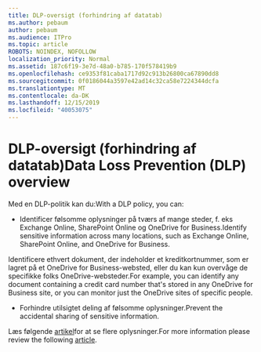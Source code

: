 ```yaml
---
title: DLP-oversigt (forhindring af datatab)
ms.author: pebaum
author: pebaum
ms.audience: ITPro
ms.topic: article
ROBOTS: NOINDEX, NOFOLLOW
localization_priority: Normal
ms.assetid: 187c6f19-3e7d-48a0-b785-170f578419b9
ms.openlocfilehash: ce9353f81caba1717d92c913b26800ca67890dd8
ms.sourcegitcommit: 0f0186044a3597e42ad14c32ca58e7224344dcfa
ms.translationtype: MT
ms.contentlocale: da-DK
ms.lasthandoff: 12/15/2019
ms.locfileid: "40053075"
---
```

# <a name="data-loss-prevention-dlp-overview"></a><span data-ttu-id="7d16f-102">DLP-oversigt (forhindring af datatab)</span><span class="sxs-lookup"><span data-stu-id="7d16f-102">Data Loss Prevention (DLP) overview</span></span>

<span data-ttu-id="7d16f-103">Med en DLP-politik kan du:</span><span class="sxs-lookup"><span data-stu-id="7d16f-103">With a DLP policy, you can:</span></span>

- <span data-ttu-id="7d16f-104">Identificer følsomme oplysninger på tværs af mange steder, f. eks Exchange Online, SharePoint Online og OneDrive for Business.</span><span class="sxs-lookup"><span data-stu-id="7d16f-104">Identify sensitive information across many locations, such as Exchange Online, SharePoint Online, and OneDrive for Business.</span></span>


<span data-ttu-id="7d16f-105">Identificere ethvert dokument, der indeholder et kreditkortnummer, som er lagret på et OneDrive for Business-websted, eller du kan kun overvåge de specifikke folks OneDrive-websteder.</span><span class="sxs-lookup"><span data-stu-id="7d16f-105">For example, you can identify any document containing a credit card number that's stored in any OneDrive for Business site, or you can monitor just the OneDrive sites of specific people.</span></span>

- <span data-ttu-id="7d16f-106">Forhindre utilsigtet deling af følsomme oplysninger.</span><span class="sxs-lookup"><span data-stu-id="7d16f-106">Prevent the accidental sharing of sensitive information.</span></span>


<span data-ttu-id="7d16f-107">Læs følgende [artikel](https://docs.microsoft.com/office365/securitycompliance/data-loss-prevention-policies)for at se flere oplysninger.</span><span class="sxs-lookup"><span data-stu-id="7d16f-107">For more information please review the following [article](https://docs.microsoft.com/office365/securitycompliance/data-loss-prevention-policies).</span></span>

